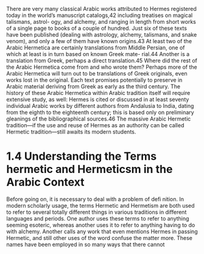 There are very many classical Arabic works attributed to Hermes registered today  in the world’s manuscript catalogs,42 including treatises on magical talismans, astrol- ogy, and alchemy, and ranging in length from short works of a single page to books  of a couple of hundred. Just six of these texts have been published (dealing with astrology, alchemy, talismans, and snake venom), and only a few of them have known origins.43 At least two of the Arabic Hermetica are certainly translations  from Middle Persian, one of which at least is in turn based on known Greek mate- rial.44 Another is a translation from Greek, perhaps a direct translation.45 Where did  the rest of the Arabic Hermetica come from and who wrote them? Perhaps more of the Arabic Hermetica will turn out to be translations of Greek originals, even works lost in the original. Each text promises potentially to preserve in Arabic material deriving from Greek as early as the third century. The history of these Arabic Hermetica within Arabic tradition itself will require extensive study, as well: Hermes is cited or discussed in at least seventy individual Arabic works by different authors from Andalusia to India, dating from the eighth to the eighteenth century; this is based only on preliminary gleanings of the bibliographical sources.46 The massive Arabic Hermetic tradition—if the use and reuse of Hermes as an authority can be called Hermetic tradition—still awaits its modern students.

# 1.4 Understanding the Terms hermetic and Hermeticsm in the Arabic Context

Before going on, it is necessary to deal with a problem of defi nition. In modern scholarly usage, the terms Hermetic and Hermetism are both used to refer to several totally different things in various traditions in different languages and periods. One author uses these terms to refer to anything seeming esoteric, whereas another uses it to refer to anything having to do with alchemy. Another calls any work that even mentions Hermes in passing Hermetic, and still other uses of the word confuse the matter more. These names have been employed in so many ways that there cannot
